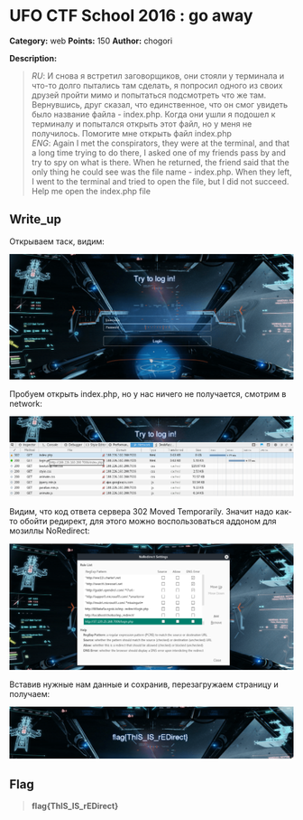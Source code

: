 # UFO CTF School 2016 : go away

**Category:** web **Points:** 150
**Author:** chogori 

**Description:**

> *RU*: И снова я встретил заговорщиков, они стояли у терминала и что-то долго пытались там сделать, я попросил одного из своих друзей пройти мимо и попытаться подсмотреть что же там. Вернувшись, друг сказал, что единственное, что он смог увидеть было название файла - index.php. Когда они ушли я подошел к терминалу и попытался открыть этот файл, но у меня не получилось. Помогите мне открыть файл index.php  
> *ENG*: Again I met the conspirators, they were at the terminal, and that a long time trying to do there, I asked one of my friends pass by and try to spy on what is there. When he returned, the friend said that the only thing he could see was the file name - index.php. When they left, I went to the terminal and tried to open the file, but I did not succeed. Help me open the index.php file

## Write_up

Открываем таск, видим:

![Screen_1.png](./img/Screen_1.png)

Пробуем открыть index.php, но у нас ничего не получается, смотрим в network:

![Screen_2.png](./img/Screen_2.png)

Видим, что код ответа сервера 302 Moved Temporarily. Значит надо как-то обойти редирект, для этого можно воспользоваться аддоном для мозиллы NoRedirect:

![Screen_3.png](./img/Screen_3.png)

Вставив нужные нам данные и сохранив, перезагружаем страницу и получаем:

![Screen_4.png](./img/Screen_4.png)

## Flag

> **flag{ThIS_IS_rEDirect}**
